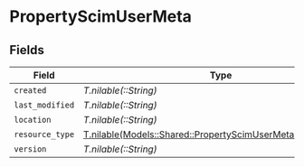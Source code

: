 # PropertyScimUserMeta


## Fields

| Field                                                                                                                  | Type                                                                                                                   | Required                                                                                                               | Description                                                                                                            |
| ---------------------------------------------------------------------------------------------------------------------- | ---------------------------------------------------------------------------------------------------------------------- | ---------------------------------------------------------------------------------------------------------------------- | ---------------------------------------------------------------------------------------------------------------------- |
| `created`                                                                                                              | *T.nilable(::String)*                                                                                                  | :heavy_minus_sign:                                                                                                     | N/A                                                                                                                    |
| `last_modified`                                                                                                        | *T.nilable(::String)*                                                                                                  | :heavy_minus_sign:                                                                                                     | N/A                                                                                                                    |
| `location`                                                                                                             | *T.nilable(::String)*                                                                                                  | :heavy_minus_sign:                                                                                                     | N/A                                                                                                                    |
| `resource_type`                                                                                                        | [T.nilable(Models::Shared::PropertyScimUserMetaResourceType)](../../models/shared/propertyscimusermetaresourcetype.md) | :heavy_minus_sign:                                                                                                     | N/A                                                                                                                    |
| `version`                                                                                                              | *T.nilable(::String)*                                                                                                  | :heavy_minus_sign:                                                                                                     | N/A                                                                                                                    |